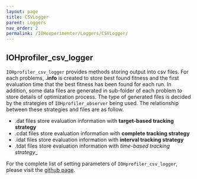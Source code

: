 ```yaml
---
layout: page
title: CSVLogger
parent: Loggers
nav_order: 2
permalink: /IOHexperimenter/Loggers/CSVLogger/
---
```

## IOHprofiler_csv_logger

`IOHprofiler_csv_logger` provides methods storing output into csv files. For each problems, __.info__ is created to store best found fitness and the first evaluation time that the best fitness has been found for each run. In addition, some data files are generated in sub-folder of each problem to store details of optimization process. The type of generated files is decided by the strategies of `IOHprofiler_observer` being used. The relationship between these strategies and files are as follow.
* .dat files store evaluation information with __target-based tracking strategy__
* .cdat files store evaluation information with __complete tracking strategy__
* .idat files store evaluation information with __interval tracking strategy__
* .tdat files store evaluation information with __time-based tracking_ strategy__

For the complete list of setting parameters of `IOHprofiler_csv_logger`, please visit the [github page](https://github.com/IOHprofiler/IOHexperimenter/blob/developing/src/Template/Loggers/IOHprofiler_csv_logger.cpp).